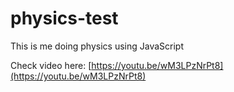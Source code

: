 # physics-test
This is me doing physics using JavaScript

Check video here: [https://youtu.be/wM3LPzNrPt8](https://youtu.be/wM3LPzNrPt8)